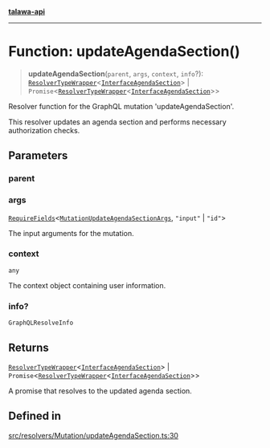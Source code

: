 [**talawa-api**](../../../../README.md)

***

# Function: updateAgendaSection()

> **updateAgendaSection**(`parent`, `args`, `context`, `info`?): [`ResolverTypeWrapper`](../../../../types/generatedGraphQLTypes/type-aliases/ResolverTypeWrapper.md)\<[`InterfaceAgendaSection`](../../../../models/AgendaSection/interfaces/InterfaceAgendaSection.md)\> \| `Promise`\<[`ResolverTypeWrapper`](../../../../types/generatedGraphQLTypes/type-aliases/ResolverTypeWrapper.md)\<[`InterfaceAgendaSection`](../../../../models/AgendaSection/interfaces/InterfaceAgendaSection.md)\>\>

Resolver function for the GraphQL mutation 'updateAgendaSection'.

This resolver updates an agenda section and performs necessary authorization checks.

## Parameters

### parent

### args

[`RequireFields`](../../../../types/generatedGraphQLTypes/type-aliases/RequireFields.md)\<[`MutationUpdateAgendaSectionArgs`](../../../../types/generatedGraphQLTypes/type-aliases/MutationUpdateAgendaSectionArgs.md), `"input"` \| `"id"`\>

The input arguments for the mutation.

### context

`any`

The context object containing user information.

### info?

`GraphQLResolveInfo`

## Returns

[`ResolverTypeWrapper`](../../../../types/generatedGraphQLTypes/type-aliases/ResolverTypeWrapper.md)\<[`InterfaceAgendaSection`](../../../../models/AgendaSection/interfaces/InterfaceAgendaSection.md)\> \| `Promise`\<[`ResolverTypeWrapper`](../../../../types/generatedGraphQLTypes/type-aliases/ResolverTypeWrapper.md)\<[`InterfaceAgendaSection`](../../../../models/AgendaSection/interfaces/InterfaceAgendaSection.md)\>\>

A promise that resolves to the updated agenda section.

## Defined in

[src/resolvers/Mutation/updateAgendaSection.ts:30](https://github.com/Suyash878/talawa-api/blob/f376d03c37e9acd046e7cc983947432c95f74442/src/resolvers/Mutation/updateAgendaSection.ts#L30)
